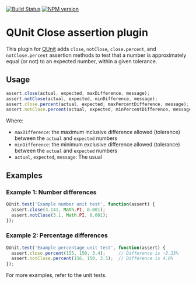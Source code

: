 [![Build Status](https://travis-ci.org/JamesMGreene/qunit-assert-close.png?branch=master)](https://travis-ci.org/JamesMGreene/qunit-assert-close) [![NPM version](https://badge.fury.io/js/qunit-assert-close.png)](https://www.npmjs.com/package/qunit-assert-close)

# QUnit Close assertion plugin

This plugin for [QUnit](https://github.com/jquery/qunit) adds `close`, `notClose`, `close.percent`, and `notClose.percent`
assertion methods to test that a number is approximately equal (or not) to an expected number, within a given tolerance.

## Usage

```js
assert.close(actual, expected, maxDifference, message);
assert.notClose(actual, expected, minDifference, message);
assert.close.percent(actual, expected, maxPercentDifference, message);
assert.notClose.percent(actual, expected, minPercentDifference, message);
```

Where:
 - `maxDifference`: the maximum inclusive difference allowed (tolerance) between the `actual` and `expected` numbers
 - `minDifference`: the minimum exclusive difference allowed (tolerance) between the `actual` and `expected` numbers
 - `actual`, `expected`, `message`: The usual

## Examples

### Example 1: Number differences
```js
QUnit.test('Example number unit test', function(assert) {
  assert.close(3.141, Math.PI, 0.001);
  assert.notClose(3.1, Math.PI, 0.001);
});
```

### Example 2: Percentage differences
```js
QUnit.test('Example percentage unit test', function(assert) {
  assert.close.percent(155, 150, 3.4);     // Difference is ~3.33%
  assert.notClose.percent(156, 150, 3.5);  // Difference is 4.0%
});
```

For more examples, refer to the unit tests.
